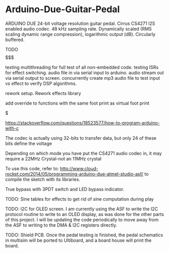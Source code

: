 # Arduino-Due-Guitar-Pedal

ARDUINO DUE 24-bit voltage resolution guitar pedal.
Cirrus CS4271 I2S enabled audio codec. 
48 kHz sampling rate.
Dynamically scaled (RMS scaling dynamic range compression), logarithmic output (dB).
Circularly buffered.

$$$$$$$$$$$$$$$$$$$$$$$$$$$$$$$$$$$$$$$$   TODO   $$$$$$$$$$$$$$$$$$$$$$$$$$$$$$$$$$$$$$$$$$$



testing multithreading for full test of all non-embedded code.
testing ISRs for effect switching.  audio file in via serial input to arduino.  audio stream out via serial output to screen.  concurrently create mp3 audio file to test input vs effect to verify DSP algorithms.

rework setup. Rework effects library

add override to functions with the same foot print as virtual foot print

$$$$$$$$$$$$$$$$$$$$$$$$$$$$$$$$$$$$$$$$$$$$$$$$$$$$$$$$$$$$$$$$$$$$$$$$$$$$$$$$$$$$$$$$$$$$$

https://stackoverflow.com/questions/18523577/how-to-program-arduino-with-c

The codec is actually using 32-bits to transfer data, but only 24 of these bits define the voltage

Depending on which mode you have put the CS4271 audio codec in, it may require a 22MHz Crystal-not an 11MHz crystal

To use this code, refer to: http://www.cloud-rocket.com/2014/05/programming-arduino-due-atmel-studio-asf/ to compile the sketch with its libraries.

True bypass with 3PDT switch and LED bypass indicator.

TODO: Sine tables for effects to get rid of sine computation during play

TODO: I2C for OLED screen.  I am currently using the ASF to write the I2C protocol routine to write to an OLED display, as was done for the other parts of this project.  I will be updating the code periodically to move away from the ASF to writing to the DMA & I2C registers directly.

TODO: Shield PCB.  Once the pedal testing is finished, the pedal schematics in multisim will be ported to Ultiboard, and a board house will print the board.
